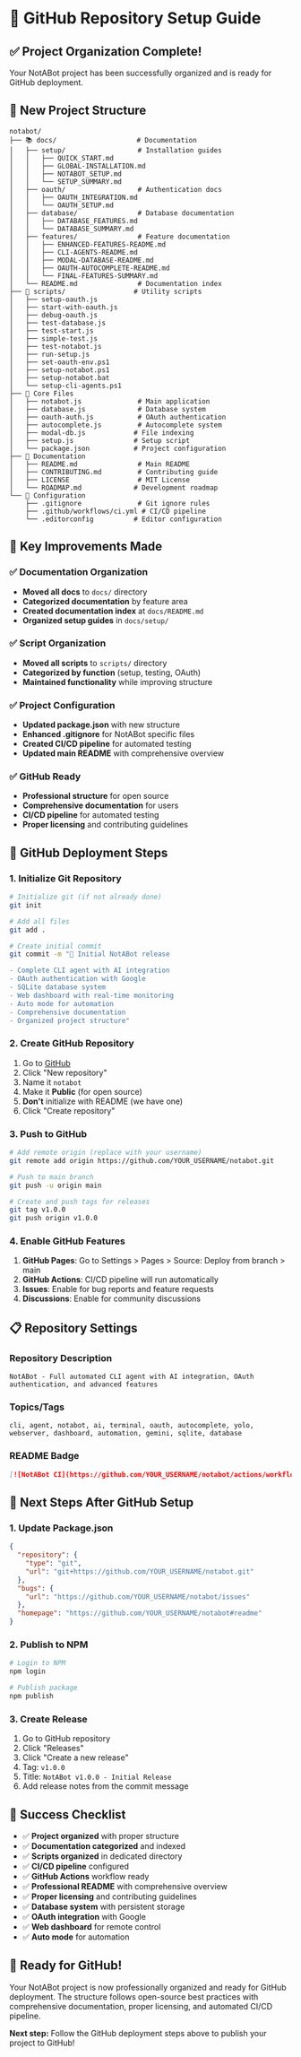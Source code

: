 # 🚀 GitHub Repository Setup Guide

## ✅ **Project Organization Complete!**

Your NotABot project has been successfully organized and is ready for GitHub deployment.

## 📁 **New Project Structure**

```
notabot/
├── 📚 docs/                    # Documentation
│   ├── setup/                  # Installation guides
│   │   ├── QUICK_START.md
│   │   ├── GLOBAL-INSTALLATION.md
│   │   ├── NOTABOT_SETUP.md
│   │   └── SETUP_SUMMARY.md
│   ├── oauth/                  # Authentication docs
│   │   ├── OAUTH_INTEGRATION.md
│   │   └── OAUTH_SETUP.md
│   ├── database/               # Database documentation
│   │   ├── DATABASE_FEATURES.md
│   │   └── DATABASE_SUMMARY.md
│   ├── features/               # Feature documentation
│   │   ├── ENHANCED-FEATURES-README.md
│   │   ├── CLI-AGENTS-README.md
│   │   ├── MODAL-DATABASE-README.md
│   │   ├── OAUTH-AUTOCOMPLETE-README.md
│   │   └── FINAL-FEATURES-SUMMARY.md
│   └── README.md               # Documentation index
├── 🔧 scripts/                 # Utility scripts
│   ├── setup-oauth.js
│   ├── start-with-oauth.js
│   ├── debug-oauth.js
│   ├── test-database.js
│   ├── test-start.js
│   ├── simple-test.js
│   ├── test-notabot.js
│   ├── run-setup.js
│   ├── set-oauth-env.ps1
│   ├── setup-notabot.ps1
│   ├── setup-notabot.bat
│   └── setup-cli-agents.ps1
├── 🚀 Core Files
│   ├── notabot.js              # Main application
│   ├── database.js             # Database system
│   ├── oauth-auth.js           # OAuth authentication
│   ├── autocomplete.js         # Autocomplete system
│   ├── modal-db.js            # File indexing
│   ├── setup.js               # Setup script
│   └── package.json           # Project configuration
├── 📖 Documentation
│   ├── README.md               # Main README
│   ├── CONTRIBUTING.md         # Contributing guide
│   ├── LICENSE                 # MIT License
│   └── ROADMAP.md             # Development roadmap
└── 🔧 Configuration
    ├── .gitignore              # Git ignore rules
    ├── .github/workflows/ci.yml # CI/CD pipeline
    └── .editorconfig          # Editor configuration
```

## 🎯 **Key Improvements Made**

### ✅ **Documentation Organization**
- **Moved all docs** to `docs/` directory
- **Categorized documentation** by feature area
- **Created documentation index** at `docs/README.md`
- **Organized setup guides** in `docs/setup/`

### ✅ **Script Organization**
- **Moved all scripts** to `scripts/` directory
- **Categorized by function** (setup, testing, OAuth)
- **Maintained functionality** while improving structure

### ✅ **Project Configuration**
- **Updated package.json** with new structure
- **Enhanced .gitignore** for NotABot specific files
- **Created CI/CD pipeline** for automated testing
- **Updated main README** with comprehensive overview

### ✅ **GitHub Ready**
- **Professional structure** for open source
- **Comprehensive documentation** for users
- **CI/CD pipeline** for automated testing
- **Proper licensing** and contributing guidelines

## 🚀 **GitHub Deployment Steps**

### 1. **Initialize Git Repository**
```bash
# Initialize git (if not already done)
git init

# Add all files
git add .

# Create initial commit
git commit -m "🎉 Initial NotABot release

- Complete CLI agent with AI integration
- OAuth authentication with Google
- SQLite database system
- Web dashboard with real-time monitoring
- Auto mode for automation
- Comprehensive documentation
- Organized project structure"
```

### 2. **Create GitHub Repository**
1. Go to [GitHub](https://github.com)
2. Click "New repository"
3. Name it `notabot`
4. Make it **Public** (for open source)
5. **Don't** initialize with README (we have one)
6. Click "Create repository"

### 3. **Push to GitHub**
```bash
# Add remote origin (replace with your username)
git remote add origin https://github.com/YOUR_USERNAME/notabot.git

# Push to main branch
git push -u origin main

# Create and push tags for releases
git tag v1.0.0
git push origin v1.0.0
```

### 4. **Enable GitHub Features**
1. **GitHub Pages**: Go to Settings > Pages > Source: Deploy from branch > main
2. **GitHub Actions**: CI/CD pipeline will run automatically
3. **Issues**: Enable for bug reports and feature requests
4. **Discussions**: Enable for community discussions

## 📋 **Repository Settings**

### **Repository Description**
```
NotABot - Full automated CLI agent with AI integration, OAuth authentication, and advanced features
```

### **Topics/Tags**
```
cli, agent, notabot, ai, terminal, oauth, autocomplete, yolo, webserver, dashboard, automation, gemini, sqlite, database
```

### **README Badge**
```markdown
[![NotABot CI](https://github.com/YOUR_USERNAME/notabot/actions/workflows/ci.yml/badge.svg)](https://github.com/YOUR_USERNAME/notabot/actions/workflows/ci.yml)
```

## 🎯 **Next Steps After GitHub Setup**

### 1. **Update Package.json**
```json
{
  "repository": {
    "type": "git",
    "url": "git+https://github.com/YOUR_USERNAME/notabot.git"
  },
  "bugs": {
    "url": "https://github.com/YOUR_USERNAME/notabot/issues"
  },
  "homepage": "https://github.com/YOUR_USERNAME/notabot#readme"
}
```

### 2. **Publish to NPM**
```bash
# Login to NPM
npm login

# Publish package
npm publish
```

### 3. **Create Release**
1. Go to GitHub repository
2. Click "Releases"
3. Click "Create a new release"
4. Tag: `v1.0.0`
5. Title: `NotABot v1.0.0 - Initial Release`
6. Add release notes from the commit message

## 🎉 **Success Checklist**

- ✅ **Project organized** with proper structure
- ✅ **Documentation categorized** and indexed
- ✅ **Scripts organized** in dedicated directory
- ✅ **CI/CD pipeline** configured
- ✅ **GitHub Actions** workflow ready
- ✅ **Professional README** with comprehensive overview
- ✅ **Proper licensing** and contributing guidelines
- ✅ **Database system** with persistent storage
- ✅ **OAuth integration** with Google
- ✅ **Web dashboard** for remote control
- ✅ **Auto mode** for automation

## 🚀 **Ready for GitHub!**

Your NotABot project is now professionally organized and ready for GitHub deployment. The structure follows open-source best practices with comprehensive documentation, proper licensing, and automated CI/CD pipeline.

**Next step:** Follow the GitHub deployment steps above to publish your project to GitHub! 
